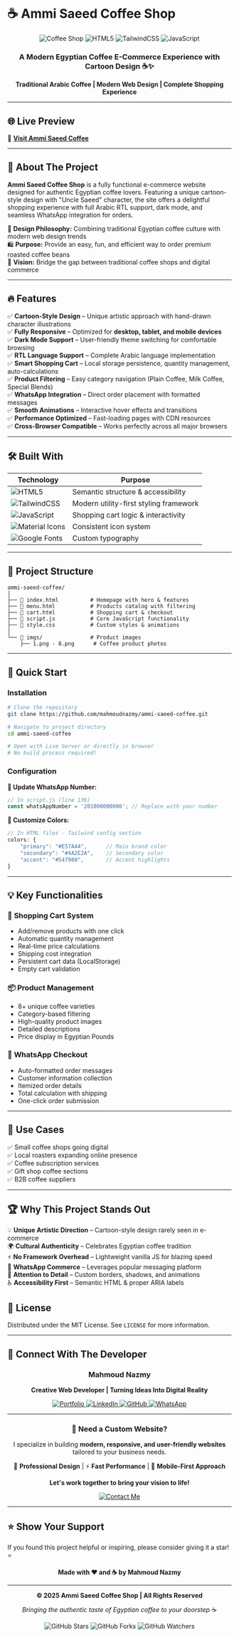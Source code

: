 # ☕ **Ammi Saeed Coffee Shop**

<div align="center">

<img src="https://img.shields.io/badge/Coffee-Shop-E57A44?style=for-the-badge&logo=buy-me-a-coffee&logoColor=white" alt="Coffee Shop"/>
<img src="https://img.shields.io/badge/HTML5-E34F26?style=for-the-badge&logo=html5&logoColor=white" alt="HTML5"/>
<img src="https://img.shields.io/badge/Tailwind_CSS-38B2AC?style=for-the-badge&logo=tailwind-css&logoColor=white" alt="TailwindCSS"/>
<img src="https://img.shields.io/badge/JavaScript-F7DF1E?style=for-the-badge&logo=javascript&logoColor=black" alt="JavaScript"/>

### **A Modern Egyptian Coffee E-Commerce Experience with Cartoon Design** ☕✨

**Traditional Arabic Coffee | Modern Web Design | Complete Shopping Experience**

</div>

---

## 🌐 **Live Preview**
🔗 **[Visit Ammi Saeed Coffee](https://yourusername.github.io/ammi-saeed-coffee/)**  

---

## 📖 **About The Project**

**Ammi Saeed Coffee Shop** is a fully functional e-commerce website designed for authentic Egyptian coffee lovers. Featuring a unique cartoon-style design with "Uncle Saeed" character, the site offers a delightful shopping experience with full Arabic RTL support, dark mode, and seamless WhatsApp integration for orders.

🎨 **Design Philosophy:** Combining traditional Egyptian coffee culture with modern web design trends  
🛍️ **Purpose:** Provide an easy, fun, and efficient way to order premium roasted coffee beans  
💫 **Vision:** Bridge the gap between traditional coffee shops and digital commerce  

---

## 🔥 **Features**

✅ **Cartoon-Style Design** – Unique artistic approach with hand-drawn character illustrations  
✅ **Fully Responsive** – Optimized for **desktop, tablet, and mobile devices**  
✅ **Dark Mode Support** – User-friendly theme switching for comfortable browsing  
✅ **RTL Language Support** – Complete Arabic language implementation  
✅ **Smart Shopping Cart** – Local storage persistence, quantity management, auto-calculations  
✅ **Product Filtering** – Easy category navigation (Plain Coffee, Milk Coffee, Special Blends)  
✅ **WhatsApp Integration** – Direct order placement with formatted messages  
✅ **Smooth Animations** – Interactive hover effects and transitions  
✅ **Performance Optimized** – Fast-loading pages with CDN resources  
✅ **Cross-Browser Compatible** – Works perfectly across all major browsers  

---

## 🛠️ **Built With**

<div align="center">

| Technology | Purpose |
|------------|---------|
| <img src="https://img.shields.io/badge/HTML5-E34F26?style=flat-square&logo=html5&logoColor=white" alt="HTML5"/> | Semantic structure & accessibility |
| <img src="https://img.shields.io/badge/Tailwind_CSS-38B2AC?style=flat-square&logo=tailwind-css&logoColor=white" alt="TailwindCSS"/> | Modern utility-first styling framework |
| <img src="https://img.shields.io/badge/JavaScript-F7DF1E?style=flat-square&logo=javascript&logoColor=black" alt="JavaScript"/> | Shopping cart logic & interactivity |
| <img src="https://img.shields.io/badge/Material_Icons-757575?style=flat-square&logo=google&logoColor=white" alt="Material Icons"/> | Consistent icon system |
| <img src="https://img.shields.io/badge/Google_Fonts-4285F4?style=flat-square&logo=google&logoColor=white" alt="Google Fonts"/> | Custom typography |

</div>

---

## 📂 **Project Structure**
```
ammi-saeed-coffee/
│
├── 📄 index.html          # Homepage with hero & features
├── 📄 menu.html           # Products catalog with filtering
├── 📄 cart.html           # Shopping cart & checkout
├── 📜 script.js           # Core JavaScript functionality
├── 🎨 style.css           # Custom styles & animations
│
└── 📁 imgs/               # Product images
    ├── 1.png - 8.png      # Coffee product photos
```

---

## 🚀 **Quick Start**

### **Installation**
```bash
# Clone the repository
git clone https://github.com/mahmoudnazmy/ammi-saeed-coffee.git

# Navigate to project directory
cd ammi-saeed-coffee

# Open with Live Server or directly in browser
# No build process required!
```

### **Configuration**

**📱 Update WhatsApp Number:**
```javascript
// In script.js (line 136)
const whatsAppNumber = '201000000000'; // Replace with your number
```

**🎨 Customize Colors:**
```javascript
// In HTML files - Tailwind config section
colors: {
    "primary": "#E57A44",      // Main brand color
    "secondary": "#4A2E2A",    // Secondary color
    "accent": "#547980",       // Accent highlights
}
```

---

## 💡 **Key Functionalities**

### 🛒 **Shopping Cart System**
- Add/remove products with one click
- Automatic quantity management
- Real-time price calculations
- Shipping cost integration
- Persistent cart data (LocalStorage)
- Empty cart validation

### 📦 **Product Management**
- 8+ unique coffee varieties
- Category-based filtering
- High-quality product images
- Detailed descriptions
- Price display in Egyptian Pounds

### 📱 **WhatsApp Checkout**
- Auto-formatted order messages
- Customer information collection
- Itemized order details
- Total calculation with shipping
- One-click order submission

---

## 🎯 **Use Cases**

✅ Small coffee shops going digital  
✅ Local roasters expanding online presence  
✅ Coffee subscription services  
✅ Gift shop coffee sections  
✅ B2B coffee suppliers  

---



## 🏆 **Why This Project Stands Out**

💡 **Unique Artistic Direction** – Cartoon-style design rarely seen in e-commerce  
🌍 **Cultural Authenticity** – Celebrates Egyptian coffee tradition  
⚡ **No Framework Overhead** – Lightweight vanilla JS for blazing speed  
📱 **WhatsApp Commerce** – Leverages popular messaging platform  
🎨 **Attention to Detail** – Custom borders, shadows, and animations  
♿ **Accessibility First** – Semantic HTML & proper ARIA labels  




## 📜 **License**

Distributed under the MIT License. See `LICENSE` for more information.

---

## 🌟 **Connect With The Developer**

<div align="center">

### **Mahmoud Nazmy**
**Creative Web Developer | Turning Ideas Into Digital Reality**

<a href="https://mahmoudnazmy.github.io/Portfolio/">
  <img src="https://img.shields.io/badge/Portfolio-FF5722?style=for-the-badge&logo=google-chrome&logoColor=white" alt="Portfolio"/>
</a>
<a href="https://www.linkedin.com/in/mahmoud-n/">
  <img src="https://img.shields.io/badge/LinkedIn-0077B5?style=for-the-badge&logo=linkedin&logoColor=white" alt="LinkedIn"/>
</a>
<a href="https://github.com/MahmoudNazmy">
  <img src="https://img.shields.io/badge/GitHub-100000?style=for-the-badge&logo=github&logoColor=white" alt="GitHub"/>
</a>

<a href="https://wa.me/+201093463752">
  <img src="https://img.shields.io/badge/WhatsApp-25D366?style=for-the-badge&logo=whatsapp&logoColor=white" alt="WhatsApp"/>
</a>

---

### 💼 **Need a Custom Website?**

I specialize in building **modern, responsive, and user-friendly websites** tailored to your business needs.

🎨 **Professional Design** | ⚡ **Fast Performance** | 📱 **Mobile-First Approach**

**Let's work together to bring your vision to life!**

<a href="mailto:your.email@example.com">
  <img src="https://img.shields.io/badge/Contact_Me_Now-EA4335?style=for-the-badge&logo=gmail&logoColor=white" alt="Contact Me"/>
</a>

</div>

---

## ⭐ **Show Your Support**

If you found this project helpful or inspiring, please consider giving it a star! ⭐

<div align="center">

**Made with ❤️ and ☕ by Mahmoud Nazmy**

---

**© 2025 Ammi Saeed Coffee Shop | All Rights Reserved**

*Bringing the authentic taste of Egyptian coffee to your doorstep* ☕

<img src="https://img.shields.io/github/stars/yourusername/ammi-saeed-coffee?style=social" alt="GitHub Stars"/>
<img src="https://img.shields.io/github/forks/yourusername/ammi-saeed-coffee?style=social" alt="GitHub Forks"/>
<img src="https://img.shields.io/github/watchers/yourusername/ammi-saeed-coffee?style=social" alt="GitHub Watchers"/>

</div>
